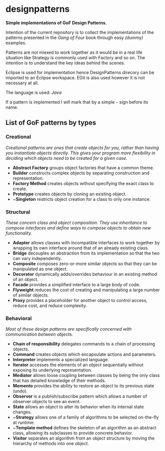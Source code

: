 designpatterns
==============

**Simple implementations of GoF Design Patterns.**

Intention of the current repository is to collect the implementations of 
the patterns presented in the *Gang of Four* book through easy *(dummy)* examples.

Patterns are not miexed to work together as it would be in a real life situation like 
Strategy is commonly used with Factory and so on. The intention is to understand the key ideas behind 
the scenes.

Eclipse is used for implementation hence DesignPatterns direcory can be imported to an Eclipse workspace. 
EGit is also used however it is not necessary at all.

The language is used: *Java*

If a pattern is implemented I will mark that by a simple `~` sign before its name.

List of GoF patterns by types
-----------------------------

### Creational

*Creational patterns are ones that create objects for you, rather than having you instantiate objects directly. 
This gives your program more flexibility in deciding which objects need to be created for a given case.*

- **Abstract Factory** groups object factories that have a common theme.
- **Builder** constructs complex objects by separating construction and representation.
- **Factory Method** creates objects without specifying the exact class to create.
- **Prototype** creates objects by cloning an existing object.
- ~**Singleton** restricts object creation for a class to only one instance.

### Structural

*These concern class and object composition. 
They use inheritance to compose interfaces and define ways to compose objects to obtain new functionality.*

- **Adapter** allows classes with incompatible interfaces to work together by wrapping its own interface around that of an already existing class.
- **Bridge** decouples an abstraction from its implementation so that the two can vary independently.
- **Composite** composes zero-or-more similar objects so that they can be manipulated as one object.
- **Decorator** dynamically adds/overrides behaviour in an existing method of an object.
- **Facade** provides a simplified interface to a large body of code.
- **Flyweight** reduces the cost of creating and manipulating a large number of similar objects.
- **Proxy** provides a placeholder for another object to control access, reduce cost, and reduce complexity.

### Behavioral

*Most of these design patterns are specifically concerned with communication between objects.*

- **Chain of responsibility** delegates commands to a chain of processing objects.
- **Command** creates objects which encapsulate actions and parameters.
- **Interpreter** implements a specialized language.
- **Iterator** accesses the elements of an object sequentially without exposing its underlying representation.
- **Mediator** allows loose coupling between classes by being the only class that has detailed knowledge of their methods.
- **Memento** provides the ability to restore an object to its previous state (undo).
- **Observer** is a publish/subscribe pattern which allows a number of observer objects to see an event.
- **State** allows an object to alter its behavior when its internal state changes.
- ~**Strategy** allows one of a family of algorithms to be selected on-the-fly at runtime.
- ~**Template method** defines the skeleton of an algorithm as an abstract class, allowing its subclasses to provide concrete behavior.
- **Visitor** separates an algorithm from an object structure by moving the hierarchy of methods into one object.

